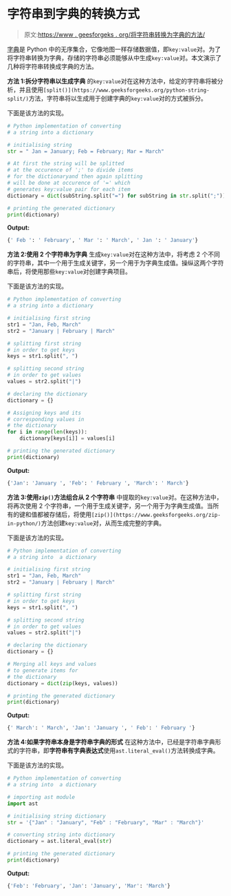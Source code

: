# 字符串到字典的转换方式

> 原文:[https://www . geesforgeks . org/将字符串转换为字典的方法/](https://www.geeksforgeeks.org/ways-to-convert-string-to-dictionary/)

[字典](https://www.geeksforgeeks.org/python-dictionary/)是 Python 中的无序集合，它像地图一样存储数据值，即`key:value`对。为了将字符串转换为字典，存储的字符串必须能够从中生成`key:value`对。本文演示了几种将字符串转换成字典的方法。

**方法 1:拆分字符串以生成字典**
的`key:value`对在这种方法中，给定的字符串将被分析，并且使用`[split()](https://www.geeksforgeeks.org/python-string-split/)`方法，字符串将以生成用于创建字典的`key:value`对的方式被拆分。

下面是该方法的实现。

```py
# Python implementation of converting
# a string into a dictionary

# initialising string 
str = " Jan = January; Feb = February; Mar = March"

# At first the string will be splitted
# at the occurence of ';' to divide items 
# for the dictionaryand then again splitting 
# will be done at occurence of '=' which
# generates key:value pair for each item
dictionary = dict(subString.split("=") for subString in str.split(";"))

# printing the generated dictionary
print(dictionary)
```

**Output:**

```py
{' Feb ': ' February', ' Mar ': ' March', ' Jan ': ' January'}

```

**方法 2:使用 2 个字符串为字典**
生成`key:value`对在这种方法中，将考虑 2 个不同的字符串，其中一个用于生成关键字，另一个用于为字典生成值。操纵这两个字符串后，将使用那些`key:value`对创建字典项目。

下面是该方法的实现。

```py
# Python implementation of converting
# a string into a dictionary

# initialising first string
str1 = "Jan, Feb, March"
str2 = "January | February | March"

# splitting first string
# in order to get keys
keys = str1.split(", ")

# splitting second string
# in order to get values
values = str2.split("|")

# declaring the dictionary
dictionary = {}

# Assigning keys and its 
# corresponding values in
# the dictionary
for i in range(len(keys)):
    dictionary[keys[i]] = values[i]

# printing the generated dictionary
print(dictionary)
```

**Output:**

```py
{'Jan': 'January ', 'Feb': ' February ', 'March': ' March'}

```

**方法 3:使用`zip()`方法组合从 2 个字符串**
中提取的`key:value`对。在这种方法中，将再次使用 2 个字符串，一个用于生成关键字，另一个用于为字典生成值。当所有的键和值都被存储后，将使用`[zip()](https://www.geeksforgeeks.org/zip-in-python/)`方法创建`key:value`对，从而生成完整的字典。

下面是该方法的实现。

```py
# Python implementation of converting
# a string into  a dictionary

# initialising first string
str1 = "Jan, Feb, March"
str2 = "January | February | March"

# splitting first string
# in order to get keys
keys = str1.split(", ")

# splitting second string
# in order to get values
values = str2.split("|")

# declaring the dictionary
dictionary = {}

# Merging all keys and values
# to generate items for
# the dictionary
dictionary = dict(zip(keys, values))

# printing the generated dictionary
print(dictionary)
```

**Output:**

```py
{' March': ' March', 'Jan': 'January ', ' Feb': ' February '}

```

**方法 4:如果字符串本身是字符串字典的形式**
在这种方法中，已经是字符串字典形式的字符串，即**字符串有字典表达式**使用`ast.literal_eval()`方法转换成字典。

下面是该方法的实现。

```py
# Python implementation of converting
# a string into  a dictionary

# importing ast module
import ast 

# initialising string dictionary 
str = '{"Jan" : "January", "Feb" : "February", "Mar" : "March"}'

# converting string into dictionary
dictionary = ast.literal_eval(str)

# printing the generated dictionary
print(dictionary)
```

**Output:**

```py
{'Feb': 'February', 'Jan': 'January', 'Mar': 'March'}

```